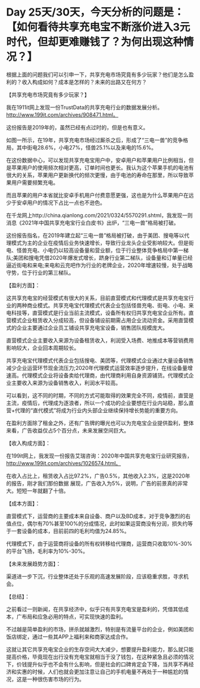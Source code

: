 # Day 25天/30天，今天分析的问题是：【如何看待共享充电宝不断涨价进入3元时代，但却更难赚钱了？为何出现这种情况？】



根据上面的问题我们可以引申一下，共享充电市场究竟有多少玩家？他们是怎么盈利的？收入构成如何？成本是怎样的？未来的出路又在何方？



【共享充电市场究竟有多少玩家？】

我在1911it网上发现一份TrustData的共享充电行业的数据发展分析。http://www.199it.com/archives/908471.html。

这份报告是2019年的，虽然已经有点过时的，但是也有意义。

如图一所示，在19年，共享充电市场经过厮杀之后，形成了“三电一兽”的竞争格局，其中街电28.6%，小电27%，怪兽25.1%以及来电的15.6%。

在这份数据中心，可以发现共享充电宝用户中，安卓用户和苹果用户比例相当，但是苹果用户的使用频次相对更高，订单时间也更长。我认为这个苹果手机的电池有很大的关系，苹果用户更新换代的频次更慢，由于电池的寿命在那里，所以导致苹果用户需要频繁充电。

而且苹果的用户本省就比安卓手机用户付费意愿更强，这也是为什么苹果用户在远少于安卓用户的情况下占比一点也不逊色。

在千龙网上http://china.qianlong.com/2021/0324/5570291.shtml，我发现一则消息《2021年中国共享充电宝行业白皮书》出炉，“三电一兽”格局被打破。

这份报告指名，在2019年建立起“三电一兽”格局被打破，由于美团、搜电等以代理模式为主的企业在疫情后业务快速增长，导致行业龙头企业受影响较大。但是街电、怪兽充电、小电仍以较高设备量和营业额，位于行业整体竞争格局中第一梯队;美团和搜电凭借2020年爆发式增长，跻身行业第二梯队，设备量和订单量已经逼近街电和来电;来电和云充吧作为行业的老牌企业，2020年增速较慢，处于战略守势，位于行业的第三梯队。



【盈利方面】：

这共享充电宝的经营模式有很大的关系，目前直营模式和代理模式是共享充电宝行业的两种商业模式。共享充电宝代理模式代表企业包括怪兽充电、街电、小电、来电科技等，直营模式是行业当前主流模式，设备所有权归共享充电宝企业所有。直营模式企业租赁收入分成较高，但设备铺设前期需占用企业流动资金。采用直营模式的企业主要通过企业员工铺设共享充电宝设备，销售团队规模庞大。

直营模式企业主要收入来源为设备租赁收入，利润受入场费、地推成本等营销费用影响较大，企业回本周期较长。

共享充电宝代理模式代表企业包括搜电、美团等，代理模式企业通过大量设备销售减少企业运营环节现金流压力;2020年代理模式运营效率逐步提升，在线设备量增速高。代理模式企业将设备卖给代理商，由代理商利用自身资源铺货。代理模式企业主要收入来源为设备销售收入，利润水平较高。

可以看到，这不同的时期，不同的方式可能取得的效果完全不同，疫情前，直营是主流，疫情后，代理成为逐浪者，所以一个成功的企业要想在行业内站稳，那么直营+代理的“直代模式”将成为行业内头部企业继续保持增长势能的重要方向。

在盈利方面除了租金之外，还有广告牌的曝光也可以为充电宝企业提供盈利，整体来看，广告收益仅占5个百分点，未来发展空间巨大。

【收入构成方面】：

在199it网上，我发现一份报告艾瑞咨询：2020年中国共享充电宝行业研究报告，http://www.199it.com/archives/1026574.html。

在收入占比上，租赁收入占比97.2%，广告0.5%，其他收入2.3%，这是2020年的报告，刚才我们那份数据 展现，广告收入为5%，说明，广告的前景真的非常大。短短一年就翻了十倍。



【成本方面】：

直营模式下，运营商的主要成本来自设备、商户以及BD成本，对于竞争激烈的右值点位，偶尔有70%甚至100%的分成情况，此时如果运营商没有分润，损失约等于一套设备的成本，目前前四的毛利均值为24.85%。

代理模式下，由于运营商将设备的所有权转移给代理商，运营商只收取10%-30%的平台飞扬，毛利率为10%-30%。



【未来发展趋势方面】：

渠道进一步下沉，行业整体还处于乐观的高速发展阶段，应该稳重求胜，寻求机会。



【总结】：

之前看过一则新闻，在共享经济中，似乎只有共享充电宝是盈利的，凭借其低成本，广布局和应急必用的特点，可实现快速的盈利。

不过越是简单盈利的市场，拼杀就越激烈，特别是有流量平台的企业，例如美团和饭店绑定，通过一些其APP上福利来和商家达成合作。

这就让其它共享充电宝企业的生存空间大大减少，想要提升盈利能力，那么就只能提高价格，毕竟现在出行没有充电宝就相当于没了钱包，在这种紧急且必须的情况下，价钱提升似乎也不会有什么影响，但是社会的口碑肯定会下降，当共享不再经济和实惠的时候，人们也就会更加注意让自己的手机电量不再处于一种尴尬的情况，这是一种很伤害市场的行为。